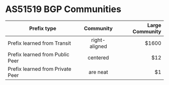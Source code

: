 # AS51519 BGP Communities

| Prefix type   | Community     | Large Community|
| ------------- |:-------------:| -----:|
| Prefix learned from Transit     | right-aligned | $1600 |
| Prefix learned from Public Peer      | centered      |   $12 |
| Prefix learned from Private Peer | are neat      |    $1 |
